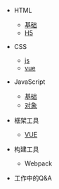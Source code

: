 <!-- _navbar.md -->
<!-- 这是侧边导航栏 -->

* HTML

  * [基础]()
  * [H5](zh-cn/more-pages.md)

* CSS
    * [js](01/js/)
    * [vue](01/vue/)

* JavaScript
  * [基础]()
  * [对象](javaScript/对象.md)
* 框架工具
  * [VUE]()

* 构建工具
  * Webpack

* 工作中的Q&A

